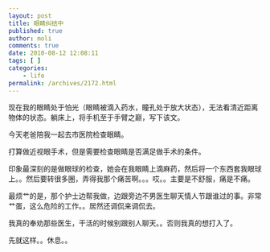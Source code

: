 ```yaml
---
layout: post
title: 眼睛纠结中
published: true
author: moli
comments: true
date: 2010-08-12 12:08:11
tags: [ ]
categories:
    - life
permalink: /archives/2172.html
---
```

现在我的眼睛处于怕光（眼睛被滴入药水，瞳孔处于放大状态），无法看清近距离物体的状态。躺床上，将手机至于手臂之巅，写下该文。

今天老爸陪我一起去市医院检查眼睛。

打算做近视眼手术，但是需要检查眼睛是否满足做手术的条件。

印象最深刻的是做眼球的检查，她会在我眼睛上滴麻药，然后将一个东西套我眼球上。。然后要转很多圈，弄得我那个痛苦啊。。。哎。。主要是不舒服，痛是不痛。

最烦艹的是，那个护士边帮我做，边跟旁边不男医生聊天情人节跟谁过的事。非常艹蛋，这么危险的工作。。居然还调侃来调侃去。

我真的奉劝那些医生，干活的时候别跟别人聊天。。否则我真的想打入了。

先就这样。。休息。。